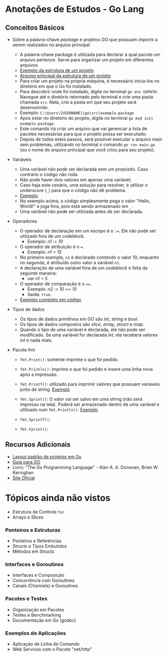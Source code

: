 # Anotações de Estudos - Go Lang

## Conceitos Básicos
- Sobre a palavra-chave *package* e projetos GO que possuam *imports* a serem realizados no arquivo principal
    - A palavra-chave package é utilizada para declarar a qual pacote um arquivo pertence. Serve para organizar um projeto em diferentes arquivos.
    - [Exemplo da estrutura de um projeto](https://github.com/git-mare/go/blob/main/exemplos/exemplo-package/)
    - [Arquivo principal da estrutura de um projeto](https://github.com/git-mare/go/blob/main/exemplos/exemplo-package/main.go)
    - Para criar um projeto na própria máquina, é necessário inicia-los no diretório em que o Go foi instalado.
    - Para descobrir onde foi instalado, digite no terminal `go env GOPATH`. Navegue até o diretório retornado pelo terminal e crie uma pasta chamada `src`. Nela, crie a pasta em que seu projeto será desenvolvido.
    - Exemplo: `C:\Users\[USERNAME]\go\src\exemplo-package`
    - Após estar no diretório do projeto, digite no terminal `go mod init exemplo-package`.
    - Este comando irá criar um arquivo que vai gerenciar a lista de pacotes necessárias para que o projeto possa ser executado.
    - Depois de todos estes passos, será possível executar o arquivo main sem problemas, utilizando no terminal o comando `go run main.go` (ou o nome do arquivo principal que você criou para seu projeto).
    
- Variáveis
    - Uma variável não pode ser declarada sem um propósito. Caso contrário o código não roda.
    - Não pode haver dois valores em apenas uma variável;
    - Caso haja este cenário, uma solução para resolver, é utilizar o underscore (`_`) para que o código não dê problema.
    - [Exemplo](https://github.com/git-mare/go/blob/main/exemplos/variaveis/main.go)
    - No exemplo acima, o código simplesmente pega o valor "Hello, World!" e joga fora, pois está sendo armazenado em `_`.
    - Uma variável não pode ser utilizada antes de ser declarada.

- Operadores
    - O operador de declaração em um escopo é o `:=`. Ele não pode ser utilizado fora de um codeblock.
        - Exemplo: *n1 := 10*
    - O operador de atribuição é o `=`.
        - Exemplo: *n1 = 15*
    - No primeiro exemplo, `n1` é declarado contendo o valor 10, enquanto no segundo, é atribuído outro valor a variável `n1`.
    - A declaração de uma variável fora de um *codeblock* é feita da seguinte maneira:
        - *var n1 = 5*
    - O operador de comparação é o `==`.
        - Exemplo: *n2 := 10 == 10*
        - Saída: `true`.
    - [Exemplo completo em código](https://github.com/git-mare/go/blob/main/exemplos/operadores/main.go)
- Tipos de dados
  - Os tipos de dados primitivos em GO são *int*, *string* e *bool*.
  - Os tipos de dados compostos são *slice*, *array*, *struct* e *map*.
  - Quando o tipo de uma variável é declarada, ele não pode ser modificado. Se uma variável for declarada *int*, ela receberá valores *int* e nada mais.
    
- Pacote fmt
  - `fmt.Print()`: somente imprime o que foi pedido.
  - `fmt.Println()`: imprime o que foi pedido e insere uma linha nova após a impressão.
  - `fmt.Printf()`: utilizado para imprimir valores que possuam variaveis junto de string. [Exemplo](https://github.com/git-mare/go/blob/main/exemplos/fmt/main.go?plain=1#L8&L9)

  - `fmt.Sprint()`: O valor vai ser salvo em uma string (não será impresso na tela). Poderá ser armazenado dentro de uma variável e utilizado num `fmt.Println()`. [Exemplo](https://github.com/git-mare/go/blob/main/exemplos/fmt/main.go?plain=1#L12-L15)
    
  - `fmt.Sprintf()`:
  - `fmt.Fprint()`:
## Recursos Adicionais
- [Layout padrão de projetos em Go](https://github.com/golang-standards/project-layout/blob/master/README_ptBR.md)
- [Guia para GO](https://github.com/caioreix/go4noobs#go4noobs)
- Livro: "The Go Programming Language" - Alan A. A. Donovan, Brian W. Kernighan
- [Site Oficial](https://golang.org/)

# Tópicos ainda não vistos
- Estrutura de Controle `for`
- Arrays e Slices

### Ponteiros e Estruturas
- Ponteiros e Referências
- Structs e Tipos Embutidos
- Métodos em Structs

### Interfaces e Goroutines
- Interfaces e Composição
- Concorrência com Goroutines
- Canais (Channels) e Goroutines

### Pacotes e Testes
- Organização em Pacotes
- Testes e Benchmarking
- Documentação em Go (godoc)

### Exemplos de Aplicações
- Aplicação de Linha de Comando
- Web Services com o Pacote "net/http"
